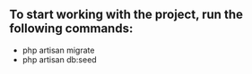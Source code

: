 <h2>To start working with the project, run the following commands:</h2>
<ul>
    <li>php artisan migrate</li>
    <li>php artisan db:seed</li>
</ul>
